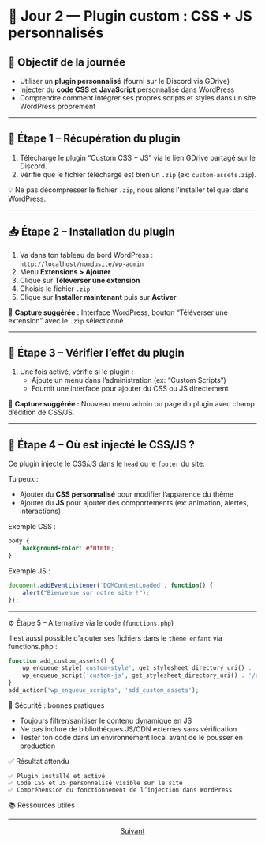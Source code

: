 # 📅 Jour 2 — Plugin custom : CSS + JS personnalisés

## 🎯 Objectif de la journée
- Utiliser un **plugin personnalisé** (fourni sur le Discord via GDrive)
- Injecter du **code CSS** et **JavaScript** personnalisé dans WordPress
- Comprendre comment intégrer ses propres scripts et styles dans un site WordPress proprement

---

## 🔧 Étape 1 – Récupération du plugin

1. Télécharge le plugin “Custom CSS + JS” via le lien GDrive partagé sur le Discord.
2. Vérifie que le fichier téléchargé est bien un `.zip` (ex: `custom-assets.zip`).

💡 Ne pas décompresser le fichier `.zip`, nous allons l’installer tel quel dans WordPress.

---

## 📥 Étape 2 – Installation du plugin

1. Va dans ton tableau de bord WordPress : `http://localhost/nomdusite/wp-admin`
2. Menu **Extensions > Ajouter**
3. Clique sur **Téléverser une extension**
4. Choisis le fichier `.zip`
5. Clique sur **Installer maintenant** puis sur **Activer**

📸 **Capture suggérée :** Interface WordPress, bouton “Téléverser une extension” avec le `.zip` sélectionné.

---

## 🧪 Étape 3 – Vérifier l’effet du plugin

1. Une fois activé, vérifie si le plugin :
   - Ajoute un menu dans l’administration (ex: “Custom Scripts”)
   - Fournit une interface pour ajouter du CSS ou JS directement

📸 **Capture suggérée :** Nouveau menu admin ou page du plugin avec champ d’édition de CSS/JS.

---

## 🧠 Étape 4 – Où est injecté le CSS/JS ?

Ce plugin injecte le CSS/JS dans le `head` ou le `footer` du site.

Tu peux :
- Ajouter du **CSS personnalisé** pour modifier l’apparence du thème
- Ajouter du **JS** pour ajouter des comportements (ex: animation, alertes, interactions)

Exemple CSS :

```css
body {
    background-color: #f0f0f0;
}
```
Exemple JS :

```js
document.addEventListener('DOMContentLoaded', function() {
    alert("Bienvenue sur notre site !");
});
```

---

⚙️ Étape 5 – Alternative via le code (`functions.php`)

Il est aussi possible d’ajouter ses fichiers dans le `thème enfant` via functions.php :

```php
function add_custom_assets() {
    wp_enqueue_style('custom-style', get_stylesheet_directory_uri() . '/assets/custom.css');
    wp_enqueue_script('custom-js', get_stylesheet_directory_uri() . '/assets/custom.js', [], false, true);
}
add_action('wp_enqueue_scripts', 'add_custom_assets');
```

🔐 Sécurité : bonnes pratiques

* Toujours filtrer/sanitiser le contenu dynamique en JS
* Ne pas inclure de bibliothèques JS/CDN externes sans vérification
* Tester ton code dans un environnement local avant de le pousser en production

✅ Résultat attendu

    ✅ Plugin installé et activé
    ✅ Code CSS et JS personnalisé visible sur le site
    ✅ Compréhension du fonctionnement de l’injection dans WordPress

📚 Ressources utiles


---

<p align="center">
  <a href="...">Suivant</a>
</p>